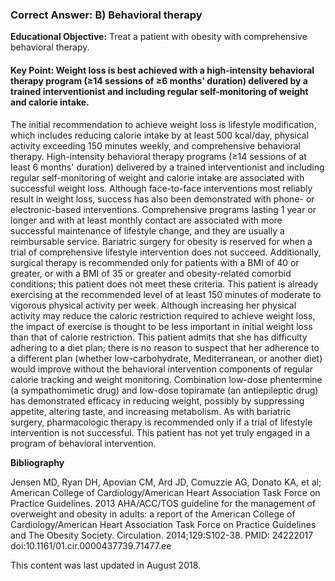 
### Correct Answer: B) Behavioral therapy 

**Educational Objective:** Treat a patient with obesity with comprehensive behavioral therapy.

#### **Key Point:** Weight loss is best achieved with a high-intensity behavioral therapy program (≥14 sessions of ≥6 months' duration) delivered by a trained interventionist and including regular self-monitoring of weight and calorie intake.

The initial recommendation to achieve weight loss is lifestyle modification, which includes reducing calorie intake by at least 500 kcal/day, physical activity exceeding 150 minutes weekly, and comprehensive behavioral therapy. High-intensity behavioral therapy programs (≥14 sessions of at least 6 months' duration) delivered by a trained interventionist and including regular self-monitoring of weight and calorie intake are associated with successful weight loss. Although face-to-face interventions most reliably result in weight loss, success has also been demonstrated with phone- or electronic-based interventions. Comprehensive programs lasting 1 year or longer and with at least monthly contact are associated with more successful maintenance of lifestyle change, and they are usually a reimbursable service.
Bariatric surgery for obesity is reserved for when a trial of comprehensive lifestyle intervention does not succeed. Additionally, surgical therapy is recommended only for patients with a BMI of 40 or greater, or with a BMI of 35 or greater and obesity-related comorbid conditions; this patient does not meet these criteria.
This patient is already exercising at the recommended level of at least 150 minutes of moderate to vigorous physical activity per week. Although increasing her physical activity may reduce the caloric restriction required to achieve weight loss, the impact of exercise is thought to be less important in initial weight loss than that of calorie restriction.
This patient admits that she has difficulty adhering to a diet plan; there is no reason to suspect that her adherence to a different plan (whether low-carbohydrate, Mediterranean, or another diet) would improve without the behavioral intervention components of regular calorie tracking and weight monitoring.
Combination low-dose phentermine (a sympathomimetic drug) and low-dose topiramate (an antiepileptic drug) has demonstrated efficacy in reducing weight, possibly by suppressing appetite, altering taste, and increasing metabolism. As with bariatric surgery, pharmacologic therapy is recommended only if a trial of lifestyle intervention is not successful. This patient has not yet truly engaged in a program of behavioral intervention.

**Bibliography**

Jensen MD, Ryan DH, Apovian CM, Ard JD, Comuzzie AG, Donato KA, et al; American College of Cardiology/American Heart Association Task Force on Practice Guidelines. 2013 AHA/ACC/TOS guideline for the management of overweight and obesity in adults: a report of the American College of Cardiology/American Heart Association Task Force on Practice Guidelines and The Obesity Society. Circulation. 2014;129:S102-38. PMID: 24222017 doi:10.1161/01.cir.0000437739.71477.ee

This content was last updated in August 2018.